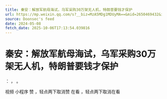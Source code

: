 ```yaml
---
title: 秦安：解放军航母海试，乌军采购30万架无人机，特朗普要钱才保护
url: https://mp.weixin.qq.com/s?__biz=MzA5MDg1MDUyMA==&mid=2650469432&idx=1&sn=0a234737eb4becd0ffe8e3df88d77077
source: Doonsec's feed
date: 2024-05-08
fetch_date: 2025-10-06T17:13:54.039816
---
```


# 秦安：解放军航母海试，乌军采购30万架无人机，特朗普要钱才保护

：
，
。

视频
小程序
赞
，轻点两下取消赞
在看
，轻点两下取消在看